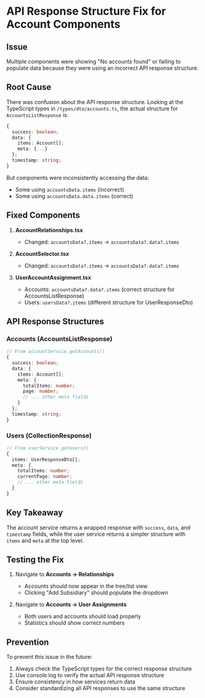# API Response Structure Fix for Account Components

## Issue
Multiple components were showing "No accounts found" or failing to populate data because they were using an incorrect API response structure.

## Root Cause
There was confusion about the API response structure. Looking at the TypeScript types in `/types/dto/accounts.ts`, the actual structure for `AccountsListResponse` is:

```typescript
{
  success: boolean;
  data: {
    items: Account[];
    meta: {...}
  };
  timestamp: string;
}
```

But components were inconsistently accessing the data:
- Some using `accountsData.items` (incorrect)
- Some using `accountsData.data.items` (correct)

## Fixed Components
1. **AccountRelationships.tsx** 
   - Changed: `accountsData?.items` → `accountsData?.data?.items`
   
2. **AccountSelector.tsx**
   - Changed: `accountsData?.items` → `accountsData?.data?.items`
   
3. **UserAccountAssignment.tsx**
   - Accounts: `accountsData?.data?.items` (correct structure for AccountsListResponse)
   - Users: `usersData?.items` (different structure for UserResponseDto)

## API Response Structures

### Accounts (AccountsListResponse)
```typescript
// From accountService.getAccounts()
{
  success: boolean;
  data: {
    items: Account[];
    meta: {
      totalItems: number;
      page: number;
      // ... other meta fields
    }
  };
  timestamp: string;
}
```

### Users (CollectionResponse<UserResponseDto>)
```typescript
// From userService.getUsers()
{
  items: UserResponseDto[];
  meta: {
    totalItems: number;
    currentPage: number;
    // ... other meta fields
  }
}
```

## Key Takeaway
The account service returns a wrapped response with `success`, `data`, and `timestamp` fields, while the user service returns a simpler structure with `items` and `meta` at the top level.

## Testing the Fix
1. Navigate to **Accounts → Relationships**
   - Accounts should now appear in the tree/list view
   - Clicking "Add Subsidiary" should populate the dropdown

2. Navigate to **Accounts → User Assignments**
   - Both users and accounts should load properly
   - Statistics should show correct numbers

## Prevention
To prevent this issue in the future:
1. Always check the TypeScript types for the correct response structure
2. Use console.log to verify the actual API response structure
3. Ensure consistency in how services return data
4. Consider standardizing all API responses to use the same structure

